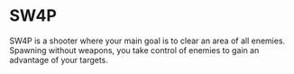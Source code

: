 # SW4P
SW4P is a shooter where your main goal is to clear an area of all enemies. Spawning without weapons, you take control of enemies to gain an advantage of your targets.
